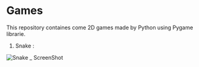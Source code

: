 # Games
This repository containes come 2D games made by Python using Pygame librarie.

1. Snake :

![Snake _ ScreenShot](https://user-images.githubusercontent.com/47444719/193377363-d00a2993-3fec-4c77-b433-499a7956c4b5.png)
